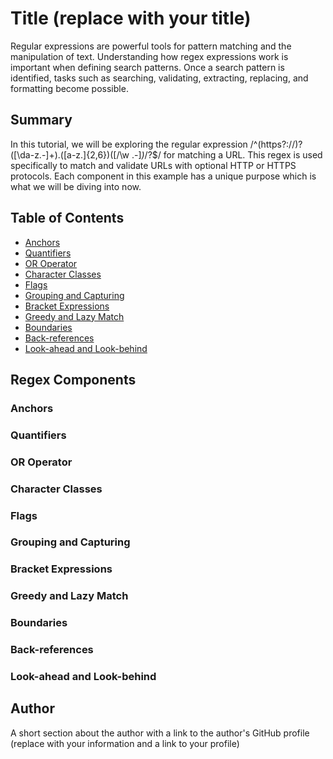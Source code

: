 # Title (replace with your title)

Regular expressions are powerful tools for pattern matching and the manipulation of text. Understanding how regex expressions work is important when defining search patterns. Once a search pattern is identified, tasks such as searching, validating, extracting, replacing, and formatting become possible.

## Summary

In this tutorial, we will be exploring the regular expression /^(https?:\/\/)?([\da-z\.-]+)\.([a-z\.]{2,6})([\/\w \.-]*)*\/?$/ for matching a URL. This regex is used specifically to match and validate URLs with optional HTTP or HTTPS protocols. Each component in this example has a unique purpose which is what we will be diving into now.

## Table of Contents

- [Anchors](#anchors)
- [Quantifiers](#quantifiers)
- [OR Operator](#or-operator)
- [Character Classes](#character-classes)
- [Flags](#flags)
- [Grouping and Capturing](#grouping-and-capturing)
- [Bracket Expressions](#bracket-expressions)
- [Greedy and Lazy Match](#greedy-and-lazy-match)
- [Boundaries](#boundaries)
- [Back-references](#back-references)
- [Look-ahead and Look-behind](#look-ahead-and-look-behind)

## Regex Components

### Anchors

### Quantifiers

### OR Operator

### Character Classes

### Flags

### Grouping and Capturing

### Bracket Expressions

### Greedy and Lazy Match

### Boundaries

### Back-references

### Look-ahead and Look-behind

## Author

A short section about the author with a link to the author's GitHub profile (replace with your information and a link to your profile)
